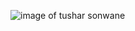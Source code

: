 ![image of tushar sonwane](https://user-images.githubusercontent.com/55304899/115068210-92bb3400-9f0f-11eb-98e3-c2583e05a83f.jpg)

